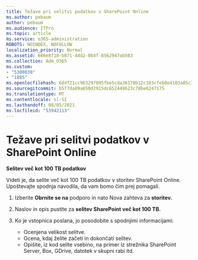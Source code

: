 ```yaml
---
title: Težave pri selitvi podatkov v SharePoint Online
ms.author: pebaum
author: pebaum
ms.audience: ITPro
ms.topic: article
ms.service: o365-administration
ROBOTS: NOINDEX, NOFOLLOW
localization_priority: Normal
ms.assetid: 686e8f18-b871-4dd2-864f-8562947ab583
ms.collection: Adm_O365
ms.custom:
- "5300030"
- "1885"
ms.openlocfilehash: 6ddf21cc963297095fbe5cda36178b12c103cfeb0e4103a05c39f23ee634f158
ms.sourcegitcommit: b5f7da89a650d2915dc652449623c78be6247175
ms.translationtype: MT
ms.contentlocale: sl-SI
ms.lasthandoff: 08/05/2021
ms.locfileid: "53942113"
---
```

# <a name="issues-while-migrating-data-to-sharepoint-online"></a>Težave pri selitvi podatkov v SharePoint Online

**Selitev več kot 100 TB podatkov**

Videti je, da selite več kot 100 TB podatkov v storitev SharePoint Online. Upoštevajte spodnja navodila, da vam bomo čim prej pomagali. 

1. Izberite **Obrnite se na** podporo in nato Nova zahteva za **storitev.** 
2. Naslov in opis pustite za **selitev SharePoint več kot 100 TB.**
3. Ko je vstopnica poslana, jo posodobite s spodnjimi informacijami: 

    - Ocenjena velikost selitve.
    - Ocena, kdaj želite začeti in dokončati selitev.
    - Opišite, iz kod selite vsebino, na primer iz strežnika SharePoint Server, Box, GDrive, datotek v skupni rabi itd.
